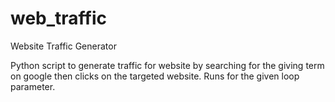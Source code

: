 # web_traffic
Website Traffic Generator

Python script to generate traffic for website by searching for the giving term on google then clicks on the targeted website. Runs for the given loop parameter.
